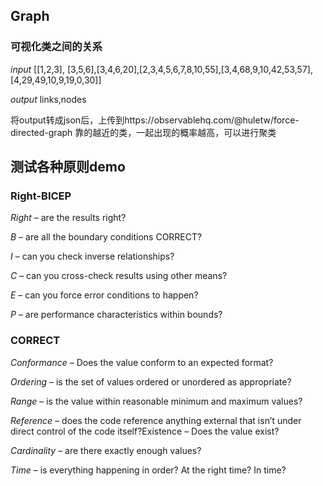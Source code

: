 ## Graph
### 可视化类之间的关系
*input* [[1,2,3], [3,5,6],[3,4,6,20],[2,3,4,5,6,7,8,10,55],[3,4,68,9,10,42,53,57],[4,29,49,10,9,19,0,30]]

*output* links,nodes

将output转成json后，上传到https://observablehq.com/@huletw/force-directed-graph
靠的越近的类，一起出现的概率越高，可以进行聚类

## 测试各种原则demo

### Right-BICEP 
*Right* – are the results right?

*B* – are all the boundary conditions CORRECT?

*I* – can you check inverse relationships?

*C* – can you cross-check results using other means?

*E* – can you force error conditions to happen?

*P* – are performance characteristics within bounds?

### CORRECT
*Conformance* – Does the value conform to an expected format?

*Ordering* – is the set of values ordered or unordered as appropriate?

*Range* – is the value within reasonable minimum and maximum values?

*Reference* – does the code reference anything external that isn’t under direct control of the code itself?Existence – Does the value exist?

*Cardinality* – are there exactly enough values?

*Time* – is everything happening in order? At the right time? In time?

